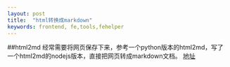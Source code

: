 ```yaml
---
layout: post
title:  "html转换成markdown"
keywords: frontend, fe,tools,fehelper
---
```


##html2md
经常需要将网页保存下来，参考一个python版本的html2md，写了一个html2md的nodejs版本，直接把网页转成markdown文档。 [地址](https://github.com/FarmanYu/html2md)